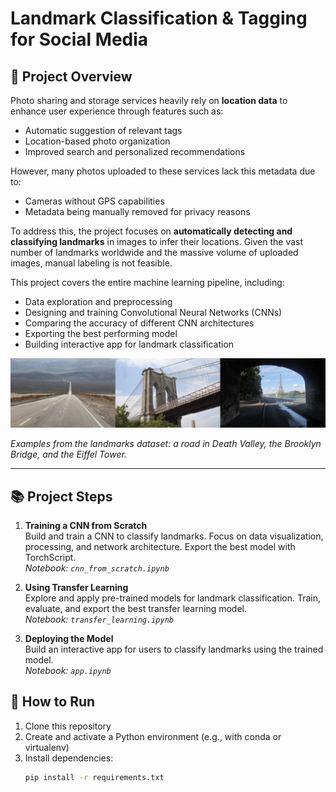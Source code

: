 # Landmark Classification & Tagging for Social Media

## 📌 Project Overview

Photo sharing and storage services heavily rely on **location data** to enhance user experience through features such as:

- Automatic suggestion of relevant tags  
- Location-based photo organization  
- Improved search and personalized recommendations

However, many photos uploaded to these services lack this metadata due to:

- Cameras without GPS capabilities  
- Metadata being manually removed for privacy reasons

To address this, the project focuses on **automatically detecting and classifying landmarks** in images to infer their locations. Given the vast number of landmarks worldwide and the massive volume of uploaded images, manual labeling is not feasible.

This project covers the entire machine learning pipeline, including:

- Data exploration and preprocessing  
- Designing and training Convolutional Neural Networks (CNNs)  
- Comparing the accuracy of different CNN architectures  
- Exporting the best performing model  
- Building interactive app for landmark classification 

![Landmarks Example](src/landmarks-example.png)

*Examples from the landmarks dataset: a road in Death Valley, the Brooklyn Bridge, and the Eiffel Tower.*

---

## 📚 Project Steps

1. **Training a CNN from Scratch**  
   Build and train a CNN to classify landmarks. Focus on data visualization, processing, and network architecture. Export the best model with TorchScript.  
   *Notebook: `cnn_from_scratch.ipynb`*

2. **Using Transfer Learning**  
   Explore and apply pre-trained models for landmark classification. Train, evaluate, and export the best transfer learning model.  
   *Notebook: `transfer_learning.ipynb`*

3. **Deploying the Model**  
   Build an interactive app for users to classify landmarks using the trained model.  
   *Notebook: `app.ipynb`*

## 🚀 How to Run

1. Clone this repository  
2. Create and activate a Python environment (e.g., with conda or virtualenv)  
3. Install dependencies:  
   ```bash
   pip install -r requirements.txt

